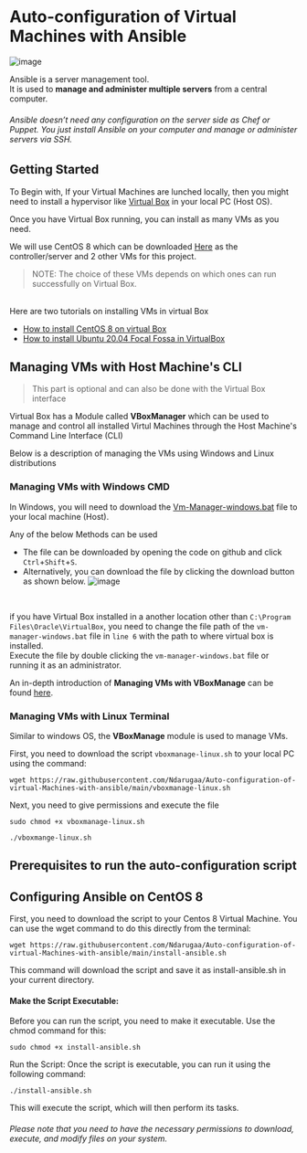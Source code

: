 # Auto-configuration of Virtual Machines with Ansible
![image](https://github.com/Ndarugaa/Auto-configuration-of-virtual-Machines-with-ansible/assets/68260816/0ff9949c-ccd3-47f4-99d9-116e8bc2b5ba)

<p>Ansible is a server management tool. <br>It is used to <strong>manage and administer multiple servers</strong> from a central computer. 
<h6>Ansible doesn’t need any configuration on the server side as Chef or Puppet. You just install Ansible on your computer and manage or administer servers via SSH.</h6> </p>

<h2>Getting Started</h2>
<p>To Begin with, If your Virtual Machines are lunched locally, then you might need to install a hypervisor like <a href="https://www.virtualbox.org/wiki/Downloads" target="_blank">Virtual Box</a> in your local PC (Host OS).</p>
<p>Once you have Virtual Box running, you can install as many VMs as you need.</p>
<p>We will use CentOS 8 which can be downloaded <a href="http://isoredirect.centos.org/centos/8-stream/isos/x86_64/" target="_blank"> Here</a> as the controller/server and 2 other VMs for this project.</p>

> NOTE: The choice of these VMs depends on which ones can run successfully on Virtual Box.

<br>
  Here are two tutorials on installing VMs in virtual Box
  <ul>
    <li><a href="https://www.cyberpratibha.com/how-to-install-centos-8-on-virtualbox-step-by-step-guide-for-beginners/" target="_blank">How to install CentOS 8 on virtual Box</a></li>
    <li><a href="https://linuxconfig.org/how-to-install-ubuntu-20-04-on-virtualbox" target="_blank">How to install Ubuntu 20.04 Focal Fossa in VirtualBox</a></li>
  </ul>
</p>
<h2>Managing VMs with Host Machine's CLI</h2>

> This part is optional and can also be done with the Virtual Box interface
<p>Virtual Box has a Module called <strong>VBoxManager</strong> which can be used to manage and control all installed Virtul Machines through the Host Machine's Command Line Interface (CLI)</p>
<p>Below is a description of managing the VMs using Windows and Linux distributions</p>

<h3>Managing VMs with Windows CMD</h3>
<p>In Windows, you will need to download the <a href="https://github.com/Ndarugaa/Auto-configuration-of-virtual-Machines-with-ansible/blob/main/vm-manager-windows.bat" target="_blank">Vm-Manager-windows.bat</a> file to your local machine (Host).</p>
<p>Any of the below Methods can be used</p>

  *  The file can be downloaded by opening the code on github and click `Ctrl`+`Shift`+`S`.
  *  Alternatively, you can download the file by clicking the download button as shown below.
![image](https://github.com/Ndarugaa/Auto-configuration-of-virtual-Machines-with-ansible/assets/68260816/15cb4ea9-771c-47e8-addd-f43ac2bf2422)
<br>

if you have Virtual Box installed in a another location other than `C:\Program Files\Oracle\VirtualBox`, you need to change the file path of the `vm-manager-windows.bat` file in `line 6` with the path to where virtual box is installed.
<br>
Execute the file by double clicking the `vm-manager-windows.bat` file or running it as an administrator.
<p>An in-depth introduction of <strong>Managing VMs with VBoxManage</strong> can be found <a href="https://www.cyberithub.com/vboxmanage-an-introduction-to-virtualbox-cli-with-examples/" target="_blank">here</a>.</p>
<h3>Managing VMs with Linux Terminal</h3>
<p>Similar to windows OS, the <strong>VBoxManage</strong> module is used to manage VMs.</p>

First, you need to download the script `vboxmanage-linux.sh` to your local PC using the command:
<pre><code>wget https://raw.githubusercontent.com/Ndarugaa/Auto-configuration-of-virtual-Machines-with-ansible/main/vboxmanage-linux.sh</code></pre>
<p>Next, you need to give permissions and execute the file</p>
<pre><code>sudo chmod +x vboxmanage-linux.sh</code></pre>
<pre><code>./vboxmange-linux.sh</code></pre>

## Prerequisites to run the auto-configuration script

## Configuring Ansible on CentOS 8
<p>First, you need to download the script  to your Centos 8 Virtual Machine. You can use the wget command to do this directly from the terminal:</p>

<pre><code>wget https://raw.githubusercontent.com/Ndarugaa/Auto-configuration-of-virtual-Machines-with-ansible/main/install-ansible.sh
</code></pre>
This command will download the script and save it as install-ansible.sh in your current directory.

<h4>Make the Script Executable:</h4>
<p>Before you can run the script, you need to make it executable. Use the chmod command for this:
</p>
<pre><code>sudo chmod +x install-ansible.sh
</code></pre>
<p>Run the Script: Once the script is executable, you can run it using the following command:</p>
<pre><code>./install-ansible.sh
</code></pre>
<p>This will execute the script, which will then perform its tasks.</p>

<h6>Please note that you need to have the necessary permissions to download, execute, and modify files on your system.</h6>
